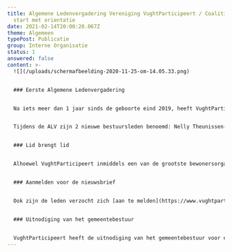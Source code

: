 ```yaml
---
title: Algemene Ledenvergadering Vereniging VughtParticipeert / Coalitie van
  start met orientatie
date: 2021-02-14T20:00:20.067Z
theme: Algemeen
typePost: Publicatie
group: Interne Organisatie
status: 1
answered: false
content: >-
  ![](/uploads/schermafbeelding-2020-11-25-om-14.05.33.png)


  ### Eerste Algemene Ledenvergadering


  Na iets meer dan 1 jaar sinds de geboorte eind 2019, heeft VughtParticipeert haar eerste Algemene Ledenvergadering (ALV) gehouden. De ALV vond plaats via Zoom als gevolg van de beperkingen door het coronavirus.


  Tijdens de ALV zijn 2 nieuwe bestuursleden benoemd: Nelly Theunissen-Zwartjes en Frans Bos. Nelly wordt de nieuwe secretaris en Frans penningmeester. In verband met het vertrek van Maaike Dautzenberg, wordt Philip Helmer de nieuwe voorzitter. Voor Maaike Dautzenberg was het voorzitterschap niet meer te combineren met haar veeleisende baan.


  ### Lid brengt lid


  Alhoewel VughtParticipeert inmiddels een van de grootste bewonersorganisaties in Vught is, zijn de leden van VughtParticipeert opgeroepen ieder een nieuw lid [aan te brengen](https://www.vughtparticipeert.nl/member#main) om daarmee het ledenaantal te verdubbelen. Hoe meer leden, hoe geloofwaardiger onze gesprekken en communicaties.


  ### Aanmelden voor de nieuwsbrief


  Ook zijn de leden verzocht zich [aan te melden](https://www.vughtparticipeert.nl/newsletter#main) voor de nieuwsbrief. De nieuwsbrief is ook voor niet leden en kent inmiddels een grote groep ontvangers met zowel inwoners als bestuurders en politici.


  ### Uitnodiging van het gemeentebestuur


  VughtParticipeert heeft de uitnodiging van het gemeentebestuur voor een eerste kennismaking met plezier aangenomen. Deze kennismaking vindt plaats als onderdeel van de eerste 100 dagen oriëntatie van de nieuwe coalitie. VughtParticipeert zal tijdens deze bijeenkomst haar kernwaarden inbrengen: transparantie, participatie en zuivere besluitvorming. Het coalitieakkoord wekt wat deze aspecten betreft hoge verwachtingen. Wij zullen u op de hoogte houden van de ontwikkelingen.
---
```


